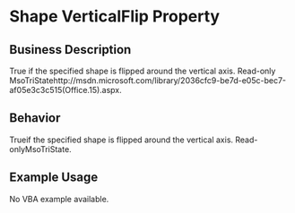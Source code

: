 # Shape VerticalFlip Property

## Business Description
True if the specified shape is flipped around the vertical axis. Read-only MsoTriStatehttp://msdn.microsoft.com/library/2036cfc9-be7d-e05c-bec7-af05e3c3c515(Office.15).aspx.

## Behavior
Trueif the specified shape is flipped around the vertical axis. Read-onlyMsoTriState.

## Example Usage
No VBA example available.